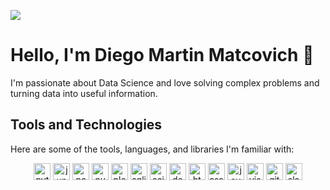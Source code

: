 ![](https://github.com/ruso439/ruso439/assets/92635274/48ee192c-2a8d-40c7-8128-6090e30aa99b)


# Hello, I'm Diego Martin Matcovich 👋

I'm passionate about Data Science and love solving complex problems and turning data into useful information.

## Tools and Technologies

Here are some of the tools, languages, and libraries I'm familiar with:

<div align="center" dir="auto">
  <a href="https://www.python.org/" rel="nofollow"><img src="https://camo.githubusercontent.com/29f7c356f5f0032cddb376666aca132c9b3dd36368fcce372e497ef3bdad02af/68747470733a2f2f696d672e736869656c64732e696f2f62616467652f507974686f6e2d3131313131323f267374796c653d666c61742d737175617265266c6f676f3d707974686f6e" alt="python" height="27px/" data-canonical-src="https://img.shields.io/badge/Python-111112?&amp;style=flat-square&amp;logo=python" style="max-width: 100%;"></a>
  <a href="https://jupyter.org/" rel="nofollow"><img src="https://camo.githubusercontent.com/895f09bf788eb9e216780f5238230342c5ffbf3060c9eb78f3c35555b245849b/68747470733a2f2f696d672e736869656c64732e696f2f62616467652f4a7570797465722d3131313131323f267374796c653d666c61742d737175617265266c6f676f3d6a757079746572" alt="jupyter" height="27px/" data-canonical-src="https://img.shields.io/badge/Jupyter-111112?&amp;style=flat-square&amp;logo=jupyter" style="max-width: 100%;"></a>
  <a href="https://pandas.pydata.org/" rel="nofollow"><img src="https://camo.githubusercontent.com/8de5c82d3b2ea24366d1be8b610bbc5bf7798232f94be43586c4e9109871d121/68747470733a2f2f696d672e736869656c64732e696f2f62616467652f50616e6461732d3131313131323f267374796c653d666c61742d737175617265266c6f676f3d70616e646173266c6f676f436f6c6f723d313530343538" alt="pandas" height="27px/" data-canonical-src="https://img.shields.io/badge/Pandas-111112?&amp;style=flat-square&amp;logo=pandas&amp;logoColor=150458" style="max-width: 100%;"></a>
  <a href="https://numpy.org/" rel="nofollow"><img src="https://camo.githubusercontent.com/535f6af55f8f580d006259cf84a6abd453ddcc8f7be41ffbb446b7390af693d1/68747470733a2f2f696d672e736869656c64732e696f2f62616467652f4e756d70792d3131313131323f267374796c653d666c61742d737175617265266c6f676f3d6e756d7079266c6f676f436f6c6f723d303133323433" alt="numpy" height="27px/" data-canonical-src="https://img.shields.io/badge/Numpy-111112?&amp;style=flat-square&amp;logo=numpy&amp;logoColor=013243" style="max-width: 100%;"></a>
  <a href="https://plotly.com/" rel="nofollow"><img src="https://camo.githubusercontent.com/f88838b8c327ad6dcd173a0a2f3f66999812ab9394ce321a1be5e7ae2a5ab961/68747470733a2f2f696d672e736869656c64732e696f2f62616467652f506c6f746c792d3131313131323f267374796c653d666c61742d737175617265266c6f676f3d706c6f746c79266c6f676f436f6c6f723d334634463735" alt="plotly" height="27px/" data-canonical-src="https://img.shields.io/badge/Plotly-111112?&amp;style=flat-square&amp;logo=plotly&amp;logoColor=3F4F75" style="max-width: 100%;"></a>
  <a href="https://www.sqlite.org/" rel="nofollow"><img src="https://camo.githubusercontent.com/0ad6d349433ccce4719e4dbeb4ec3da4ea254c51cf890b0ce75637dfae5e3f0e/68747470733a2f2f696d672e736869656c64732e696f2f62616467652f53514c6974652d3131313131323f267374796c653d666c61742d737175617265266c6f676f3d73716c697465266c6f676f436f6c6f723d303033423537" alt="sqlite" height="27px/" data-canonical-src="https://img.shields.io/badge/SQLite-111112?&amp;style=flat-square&amp;logo=sqlite&amp;logoColor=003B57" style="max-width: 100%;"></a> 
  <a href="https://scikit-learn.org/" rel="nofollow"><img src="https://camo.githubusercontent.com/379942ab33fa5016c362b80cc789a355224eb78e5effab95be700a11a915e2de/68747470733a2f2f696d672e736869656c64732e696f2f62616467652f5363696b69744c6561726e2d3131313131323f267374796c653d666c61742d737175617265266c6f676f3d7363696b69746c6561726e266c6f676f436f6c6f723d463739333145" alt="scikitlearn" height="27px/" data-canonical-src="https://img.shields.io/badge/ScikitLearn-111112?&amp;style=flat-square&amp;logo=scikitlearn&amp;logoColor=F7931E" style="max-width: 100%;"></a> 
  <a href="https://www.docker.com/" rel="nofollow"><img src="https://camo.githubusercontent.com/f72472d726b61d00ed7de10693c2c0254f317f37974bb85ba5a6e95ea8abdf2d/68747470733a2f2f696d672e736869656c64732e696f2f62616467652f446f636b65722d3131313131323f267374796c653d666c61742d737175617265266c6f676f3d646f636b6572266c6f676f436f6c6f723d323439364544" alt="docker" height="27px/" data-canonical-src="https://img.shields.io/badge/Docker-111112?&amp;style=flat-square&amp;logo=docker&amp;logoColor=2496ED" style="max-width: 100%;"></a>
  <a href="https://developer.mozilla.org/es/docs/Web/HTML" rel="nofollow"><img src="https://camo.githubusercontent.com/118b02f7281250aaa6f954e94e66ad2a36ba83d90baefbb27b3319276fedd2d4/68747470733a2f2f696d672e736869656c64732e696f2f62616467652f48544d4c2d3131313131323f267374796c653d666c61742d737175617265266c6f676f3d68746d6c35266c6f676f436f6c6f723d453334463236" alt="html" height="27px/" data-canonical-src="https://img.shields.io/badge/HTML-111112?&amp;style=flat-square&amp;logo=html5&amp;logoColor=E34F26" style="max-width: 100%;"></a>
  <a href="https://developer.mozilla.org/es/docs/Web/CSS" rel="nofollow"><img src="https://camo.githubusercontent.com/1bca4ffdd7af7cb27335acb6307283e282842f3bc4dc166c4bc9061dbd0f8349/68747470733a2f2f696d672e736869656c64732e696f2f62616467652f4353532d3131313131323f267374796c653d666c61742d737175617265266c6f676f3d63737333266c6f676f436f6c6f723d313537324236" alt="css" height="27px/" data-canonical-src="https://img.shields.io/badge/CSS-111112?&amp;style=flat-square&amp;logo=css3&amp;logoColor=1572B6" style="max-width: 100%;"></a>
  <a href="https://developer.mozilla.org/es/docs/Web/JavaScript" rel="nofollow"><img src="https://camo.githubusercontent.com/60db2e506e5c130ea3b90d068a4d025d3e9dc68979ae50b121a3b66f9c4f644d/68747470733a2f2f696d672e736869656c64732e696f2f62616467652f4a6176615363726970742d3131313131323f267374796c653d666c61742d737175617265266c6f676f3d6a617661736372697074266c6f676f436f6c6f723d463744463145" alt="javascript" height="27px/" data-canonical-src="https://img.shields.io/badge/JavaScript-111112?&amp;style=flat-square&amp;logo=javascript&amp;logoColor=F7DF1E" style="max-width: 100%;"></a>
  <a href="https://code.visualstudio.com/" rel="nofollow"><img src="https://camo.githubusercontent.com/7868ca11a83d9ee6ad42aefc9c4c203e8b4ec087e976aaf308df67d81e93896c/68747470733a2f2f696d672e736869656c64732e696f2f62616467652f5653436f64652d3131313131323f267374796c653d666c61742d737175617265266c6f676f3d76697375616c73747564696f636f6465266c6f676f436f6c6f723d303037414343" alt="visualstudiocode" height="27px/" data-canonical-src="https://img.shields.io/badge/VSCode-111112?&amp;style=flat-square&amp;logo=visualstudiocode&amp;logoColor=007ACC" style="max-width: 100%;"></a>
  <a href="https://git-scm.com/" rel="nofollow"><img src="https://camo.githubusercontent.com/6a9c0399fc615d581e9b87e205922d9331d88195281fd0dbb980f06e26f2df57/68747470733a2f2f696d672e736869656c64732e696f2f62616467652f4749542d3131313131323f267374796c653d666c61742d737175617265266c6f676f3d676974266c6f676f436f6c6f723d463035303332" alt="git" height="27px/" data-canonical-src="https://img.shields.io/badge/GIT-111112?&amp;style=flat-square&amp;logo=git&amp;logoColor=F05032" style="max-width: 100%;"></a>
  <a href="https://slack.com" rel="nofollow"><img src="https://camo.githubusercontent.com/8fcb4d8ec81a8392ed7885196e8b06ee53bf3db1abf7e1b185039fd5f2cbc3f8/68747470733a2f2f696d672e736869656c64732e696f2f62616467652f536c61636b2d3131313131323f267374796c653d666c61742d737175617265266c6f676f3d736c61636b266c6f676f436f6c6f723d344131353442" alt="slack" height="27px/" data-canonical-src="https://img.shields.io/badge/Slack-111112?&amp;style=flat-square&amp;logo=slack&amp;logoColor=4A154B" style="max-width: 100%;"></a>
</div>

<!---
ruso439/ruso439 is a ✨ special ✨ repository because its `README.md` (this file) appears on your GitHub profile.
You can click the Preview link to take a look at your changes.
--->
